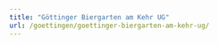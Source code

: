```yaml
---
title: "Göttinger Biergarten am Kehr UG"
url: /goettingen/goettinger-biergarten-am-kehr-ug/
---
```

